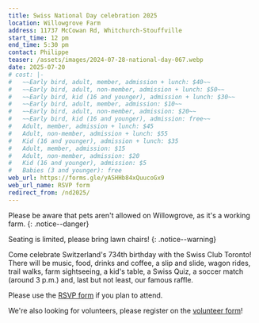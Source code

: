 ```yaml
---
title: Swiss National Day celebration 2025
location: Willowgrove Farm
address: 11737 McCowan Rd, Whitchurch-Stouffville
start_time: 12 pm
end_time: 5:30 pm
contact: Philippe
teaser: /assets/images/2024-07-28-national-day-067.webp
date: 2025-07-20
# cost: |-
#   ~~Early bird, adult, member, admission + lunch: $40~~
#   ~~Early bird, adult, non-member, admission + lunch: $50~~
#   ~~Early bird, kid (16 and younger), admission + lunch: $30~~
#   ~~Early bird, adult, member, admission: $10~~
#   ~~Early bird, adult, non-member, admission: $20~~
#   ~~Early bird, kid (16 and younger), admission: free~~
#   Adult, member, admission + lunch: $45
#   Adult, non-member, admission + lunch: $55
#   Kid (16 and younger), admission + lunch: $35
#   Adult, member, admission: $15
#   Adult, non-member, admission: $20
#   Kid (16 and younger), admission: $5
#   Babies (3 and younger): free
web_url: https://forms.gle/yASHHb84xQuucoGx9
web_url_name: RSVP form
redirect_from: /nd2025/
---
```


Please be aware that pets aren't allowed on Willowgrove, as it's a working
farm.
{: .notice--danger}

Seating is limited, please bring lawn chairs!
{: .notice--warning}

Come celebrate Switzerland's 734th birthday with the Swiss Club Toronto! There
will be music, food, drinks and coffee, a slip and slide, wagon rides, trail
walks, farm sightseeing, a kid's table, a Swiss Quiz, a soccer match (around 3
p.m.) and, last but not least, our famous raffle.

Please use the [RSVP form][rsvp] if you plan to attend.

We're also looking for volunteers, please register on the [volunteer
form][vols]!

[rsvp]: <{{ page.web_url }}>
[vols]: <https://forms.gle/fEANNDSDJd6hLDjb7>

